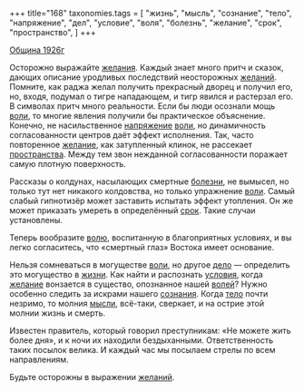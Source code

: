 +++
title="168"
taxonomies.tags = [
 "жизнь",
 "мысль",
 "сознание",
 "тело",
 "напряжение",
 "дел",
 "условие",
 "воля",
 "болезнь",
 "желание",
 "срок",
 "пространство",
]
+++

[Община 1926г](/agni/1926)

Осторожно выражайте [желания](/tags/[желание](/tags/желание)). Каждый знает много притч и сказок, дающих описание уродливых последствий неосторожных [желаний](/tags/[желание](/tags/желание)). Помните, как раджа желал получить прекрасный дворец и получил его, но, входя, подумал о тигре нападающем, и тигр явился и растерзал его. В символах притч много реальности. Если бы люди осознали мощь [воли](/tags/воля), то многие явления получили бы практическое объяснение. Конечно, не насильственное [напряжение](/tags/напряжение) [воли](/tags/воля), но динамичность согласованности центров даёт эффект исполнения. Так, часто повторенное [желание](/tags/желание), как затупленный клинок, не рассекает [пространства](/tags/пространство). Между тем звон нежданной согласованности поражает самую плотную поверхность.   

Рассказы о колдунах, насылающих смертные [болезни](/tags/болезнь), не вымысел, но только тут нет никакого колдовства, но только упражнение [воли](/tags/воля). Самый слабый гипнотизёр может заставить испытать эффект утопления. Он же может приказать умереть в определённый [срок](/tags/срок). Такие случаи установлены.   

Теперь вообразите [волю](/tags/воля), воспитанную в благоприятных условиях, и вы легко согласитесь, что «смертный глаз» Востока имеет основание.   

Нельзя сомневаться в могуществе [воли](/tags/воля), но другое [дело](/tags/дел) — определить это могущество в [жизни](/tags/жизнь). Как найти и распознать [условия](/tags/условие), когда [желание](/tags/желание) вонзается в существо, опознанное нашей [волей](/tags/воля)? Нужно особенно следить за искрами нашего [сознания](/tags/сознание). Когда [тело](/tags/тело) почти незримо, то молния [мысли](/tags/мысль), всё-таки, сверкает, и на острие этой молнии жизнь и смерть.   

Известен правитель, который говорил преступникам: «Не можете жить более дня», и к ночи их находили бездыханными. Ответственность таких посылок велика. И каждый час мы посылаем стрелы по всем направлениям.   

Будьте осторожны в выражении [желаний](/tags/[желание](/tags/желание)).   

